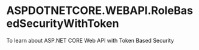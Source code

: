 # ASPDOTNETCORE.WEBAPI.RoleBasedSecurityWithToken
To learn about ASP.NET CORE Web API with Token Based Security
